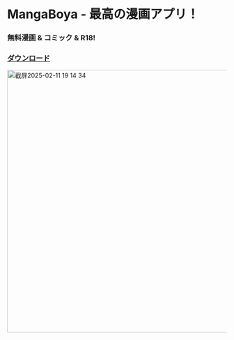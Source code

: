 # MangaBoya - 最高の漫画アプリ！
### 無料漫画 & コミック & R18!
### [ダウンロード](https://github.com/MangaBoya/mangaboya.github.io/releases)

<img width="603" alt="截屏2025-02-11 19 14 34" src="https://github.com/user-attachments/assets/58e3d55b-4593-45dc-bff8-ddc1e4db55f5" />
